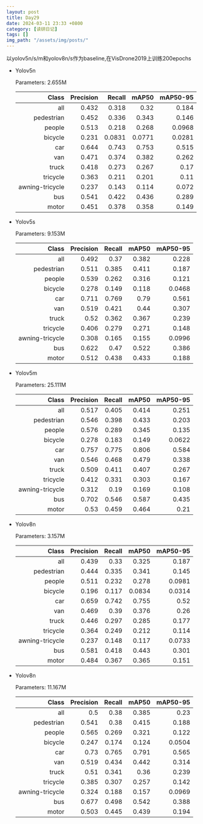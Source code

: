 ```yaml
---
layout: post
title: Day29
date: 2024-03-11 23:33 +0800
category: [读研日记]
tags: []
img_path: "/assets/img/posts/"
---
```


以yolov5n/s/m和yolov8n/s作为baseline,在VisDrone2019上训练200epochs

- Yolov5n

    Parameters: 2.655M

    |                 Class|   Precision|      Recall|       mAP50|    mAP50-95|
    |---:                  |---:        |---:        |---:        |---:        |
    |                   all|       0.432|       0.318|        0.32|       0.184|
    |            pedestrian|       0.452|       0.336|       0.343|       0.146|
    |                people|       0.513|       0.218|       0.268|      0.0968|
    |               bicycle|       0.231|      0.0831|      0.0771|      0.0281|
    |                   car|       0.644|       0.743|       0.753|       0.515|
    |                   van|       0.471|       0.374|       0.382|       0.262|
    |                 truck|       0.418|       0.273|       0.267|        0.17|
    |              tricycle|       0.363|       0.211|       0.201|        0.11|
    |       awning-tricycle|       0.237|       0.143|       0.114|       0.072|
    |                   bus|       0.541|       0.422|       0.436|       0.289|
    |                 motor|       0.451|       0.378|       0.358|       0.149|

- Yolov5s

    Parameters: 9.153M

    |                 Class|   Precision|      Recall|       mAP50|    mAP50-95|
    |---:                  |---:        |---:        |---:        |---:        |
    |                   all|       0.492|        0.37|       0.382|       0.228|
    |            pedestrian|       0.511|       0.385|       0.411|       0.187|
    |                people|       0.539|       0.262|       0.316|       0.121|
    |               bicycle|       0.278|       0.149|       0.118|      0.0468|
    |                   car|       0.711|       0.769|        0.79|       0.561|
    |                   van|       0.519|       0.421|        0.44|       0.307|
    |                 truck|        0.52|       0.362|       0.367|       0.239|
    |              tricycle|       0.406|       0.279|       0.271|       0.148|
    |       awning-tricycle|       0.308|       0.165|       0.155|      0.0996|
    |                   bus|       0.622|        0.47|       0.522|       0.386|
    |                 motor|       0.512|       0.438|       0.433|       0.188|

- Yolov5m

    Parameters: 25.111M

    |                 Class|   Precision|      Recall|       mAP50|    mAP50-95|
    |---:                  |---:        |---:        |---:        |---:        |
    |                   all|       0.517|       0.405|       0.414|       0.251|
    |            pedestrian|       0.546|       0.398|       0.433|       0.203|
    |                people|       0.576|       0.289|       0.345|       0.135|
    |               bicycle|       0.278|       0.183|       0.149|      0.0622|
    |                   car|       0.757|       0.775|       0.806|       0.584|
    |                   van|       0.546|       0.468|       0.479|       0.338|
    |                 truck|       0.509|       0.411|       0.407|       0.267|
    |              tricycle|       0.412|       0.331|       0.303|       0.167|
    |       awning-tricycle|       0.312|        0.19|       0.169|       0.108|
    |                   bus|       0.702|       0.546|       0.587|       0.435|
    |                 motor|        0.53|       0.459|       0.464|        0.21|

- Yolov8n

    Parameters: 3.157M

    |                 Class|   Precision|      Recall|       mAP50|    mAP50-95|
    |---:                  |---:        |---:        |---:        |---:        |
    |                   all|       0.439|        0.33|       0.325|       0.187|
    |            pedestrian|       0.444|       0.335|       0.341|       0.145|
    |                people|       0.511|       0.232|       0.278|      0.0981|
    |               bicycle|       0.196|       0.117|      0.0834|      0.0314|
    |                   car|       0.659|       0.742|       0.755|        0.52|
    |                   van|       0.469|        0.39|       0.376|        0.26|
    |                 truck|       0.446|       0.297|       0.285|       0.177|
    |              tricycle|       0.364|       0.249|       0.212|       0.114|
    |       awning-tricycle|       0.237|       0.148|       0.117|      0.0733|
    |                   bus|       0.581|       0.418|       0.443|       0.301|
    |                 motor|       0.484|       0.367|       0.365|       0.151|

- Yolov8n

    Parameters: 11.167M

    |                 Class|   Precision|      Recall|       mAP50|    mAP50-95|
    |---:                  |---:        |---:        |---:        |---:        |
    |                   all|         0.5|        0.38|       0.385|        0.23|
    |            pedestrian|       0.541|        0.38|       0.415|       0.188|
    |                people|       0.565|       0.269|       0.321|       0.122|
    |               bicycle|       0.247|       0.174|       0.124|      0.0504|
    |                   car|        0.73|       0.765|       0.791|       0.565|
    |                   van|       0.519|       0.434|       0.442|       0.314|
    |                 truck|        0.51|       0.341|        0.36|       0.239|
    |              tricycle|       0.385|       0.307|       0.257|       0.142|
    |       awning-tricycle|       0.324|       0.188|       0.157|      0.0969|
    |                   bus|       0.677|       0.498|       0.542|       0.388|
    |                 motor|       0.503|       0.445|       0.439|       0.194|
